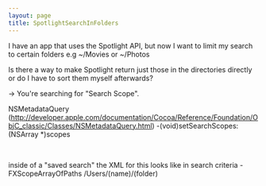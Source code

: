 ```yaml
---
layout: page
title: SpotlightSearchInFolders
---
```




I have an app that uses the Spotlight API, but now I want to limit my search to certain folders e.g ~/Movies or ~/Photos

Is there a way to make Spotlight return just those in the directories directly or do I have to sort them myself afterwards?

-> You're searching for "Search Scope".

NSMetadataQuery (http://developer.apple.com/documentation/Cocoa/Reference/Foundation/ObjC_classic/Classes/NSMetadataQuery.html)
-(void)setSearchScopes:(NSArray *)scopes

<br>

inside of a "saved search" the XML for this looks like
      in search criteria - 
<key>FXScopeArrayOfPaths</key>
		<array>
			<string>/Users/(name)/(folder)</string>
		</array>

